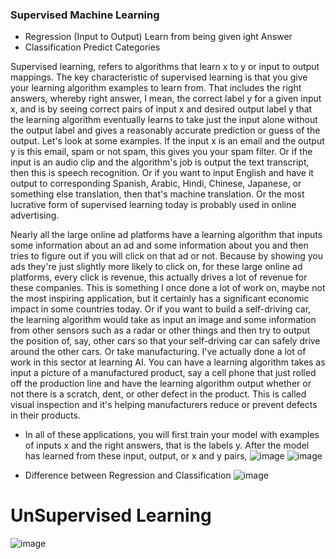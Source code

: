 ### Supervised Machine Learning
* Regression (Input to Output) Learn from being given ight Answer
* Classification Predict Categories
  
Supervised learning, refers to algorithms that learn x to y or input to output mappings. 
The key characteristic of supervised learning is that you give your learning algorithm examples to learn from. 
That includes the right answers, whereby right answer, I mean, the correct label y for a given input x, and is by seeing correct pairs
of input x and desired output label y that the learning algorithm eventually learns to take just the input alone without the output label 
and gives a reasonably accurate prediction or guess of the output. Let's look at some examples. If the input x is an email and the output 
y is this email, spam or not spam, this gives you your spam filter. Or if the input is an audio clip and the algorithm's job is output the text transcript, 
then this is speech recognition. Or if you want to input English and have it output to corresponding Spanish, Arabic, Hindi, Chinese, Japanese, 
or something else translation, then that's machine translation. Or the most lucrative form of supervised learning today is probably used in online advertising. 

Nearly all the large online ad platforms have a learning algorithm that inputs some information about an ad and some information about you and then tries 
to figure out if you will click on that ad or not. Because by showing you ads they're just slightly more likely to click on, for these large online ad platforms,
every click is revenue, this actually drives a lot of revenue for these companies. This is something I once done a lot of work on, maybe not the most inspiring application,
but it certainly has a significant economic impact in some countries today. Or if you want to build a self-driving car, the learning algorithm would take 
as input an image and some information from other sensors such as a radar or other things and then try to output the position of, say, 
other cars so that your self-driving car can safely drive around the other cars. Or take manufacturing. I've actually done a lot of work in this sector at learning AI.
You can have a learning algorithm takes as input a picture of a manufactured product, say a cell phone that just rolled off the production line and have the learning 
algorithm output whether or not there is a scratch, dent, or other defect in the product.
This is called visual inspection and it's helping manufacturers reduce or prevent defects in their products. 

* In all of these applications, you will first train your model with examples of inputs x and the right answers, that is the labels y. After the model has learned from these input, output, or x and y pairs, 
![image](https://github.com/user-attachments/assets/af21f6d2-38e9-4575-b3c9-80e54081c2ef)
![image](https://github.com/user-attachments/assets/25227689-8403-48d4-8905-f0922264ccd6)

* Difference between Regression and Classification
![image](https://github.com/user-attachments/assets/67debad8-5cdf-42af-902c-ae5a1582ac34)


# UnSupervised Learning
![image](https://github.com/user-attachments/assets/d4a93fbd-4e0d-4030-97e1-1cd4122edaa7)


